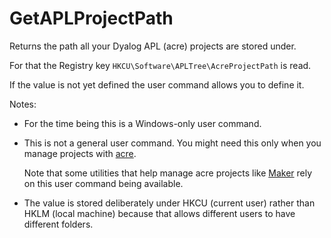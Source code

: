 # GetAPLProjectPath

Returns the path all your Dyalog APL (acre) projects are stored under. 

For that the Registry key `HKCU\Software\APLTree\AcreProjectPath` is read.

If the value is not yet defined the user command allows you to define it.

Notes:

* For the time being this is a Windows-only user command.
* This is not a general user command. You might need this only when you manage projects with [acre](https://github.com/carlislegroup/acre-desktop). 

  Note that some utilities that help manage acre projects like [Maker](https://gitHub.com/aplteam/Maker) rely on this user command being available.
* The value is stored deliberately under HKCU (current user) rather than HKLM (local machine) because that allows different users to have different folders.



